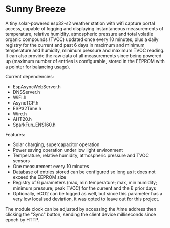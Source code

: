 # Sunny Breeze
A tiny solar-powered esp32-s2 weather station with wifi capture portal access, capable of logging and displaying instantaneous measurements of temperature, relative humidity, atmospheric pressure and total volatile organic compounds (TVOC) updated once every 10 minutes, plus a daily registry for the current and past 6 days in maximum and minimum temperature and humidity, minimum pressure and maximum TVOC reading. It can also provide the raw data of all measurements since being powered up (maximum number of entries is configurable, stored in the EEPROM with a pointer for balancing usage).


Current dependencies:
- EspAsyncWebServer.h
- DNSServer.h
- WiFi.h
- AsyncTCP.h
- ESP32Time.h
- Wire.h
- AHT20.h
- SparkFun_ENS160.h

Features:
- Solar charging, supercapacitor operation
- Power saving operation under low light environment
- Temperature, relative humidity, atmospheric pressure and TVOC sensors
- One measurement every 10 minutes
- Database of entries stored can be configured so long as it does not exceed the EEPROM size
- Registry of 6 parameters (max, min temperature; max, min humidity; minimum pressure; peak TVOC) for the current and the 6 prior days
- Optionally, eCO2 can be logged as well, but since this parameter has a very low localised deviation, it was opted to leave out for this project.

The module clock can be adjusted by accessing the /time address then clicking the "Sync" button, sending the client device milliseconds since epoch by HTTP.
